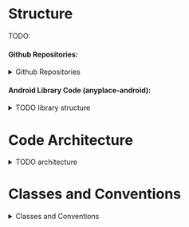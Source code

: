 # Structure

TODO:

#### Github Repositories:
<details>
 <summary>Github Repositories</summary>

Anyplace is divided into 3 repositories, one `main`, that includes two library `submodules:
```
<Main Anyplace Repo>
- clients
- clients/core: Core Library <git submodule>
- clients/android-new/lib-android: Android Library <git submodule>
```
</details>

#### Android Library Code (anyplace-android):

<details>
 <summary>TODO library structure</summary>

</details>


# Code Architecture

<details>
 <summary>TODO architecture</summary>

</details>

# Classes and Conventions
<details>
 <summary>Classes and Conventions</summary>

### Models and ModelHelpers
`Models` are part of the `lib-core`, and they are [data classes](https://kotlinlang.org/docs/data-classes.html).
They must hold only data and no logic (code) whatsoever.
This is important as they are serialized/deserialized often:
- from/to Network (retrofit2)
- from/to DB (Room)

Path:
`/clients/core/lib/src/main/java/cy/ac/ucy/cs/anyplace/lib/models/`

[ModelHelpers](src/main/java/cy/ac/ucy/cs/anyplace/lib/android/data/anyplace/helpers) accept a `Model` as a parameter and can provide any needed functionality.
The convention is to use `modelH` for the `ModelHelper` variable.

Examples:
- [SpaceHelper](src/main/java/cy/ac/ucy/cs/anyplace/lib/android/data/anyplace/helpers/SpaceHelper.kt)

</details>
